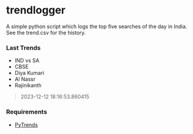 # trendlogger
A simple python script which logs the top five searches of the day in India.<br>See the trend.csv for the history.<br>

<!-- Last Trends -->
### Last Trends
* IND vs SA
* CBSE
* Diya Kumari
* Al Nassr
* Rajinikanth
> 2023-12-12 18:16:53.860415

<!-- Requirements -->
### Requirements
* [PyTrends](https://github.com/dreyco676/pytrends)
